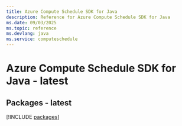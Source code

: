 ```yaml
---
title: Azure Compute Schedule SDK for Java
description: Reference for Azure Compute Schedule SDK for Java
ms.date: 09/03/2025
ms.topic: reference
ms.devlang: java
ms.service: computeschedule
---
```

# Azure Compute Schedule SDK for Java - latest
## Packages - latest
[!INCLUDE [packages](compute-schedule-index.md)]